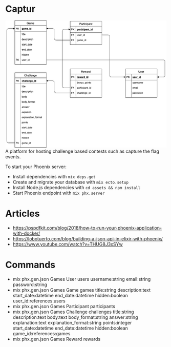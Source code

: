 # Captur
<img src="./schema.png"></img>
A platform for hosting challenge based contests such as capture the flag events.

To start your Phoenix server:

  * Install dependencies with `mix deps.get`
  * Create and migrate your database with `mix ecto.setup`
  * Install Node.js dependencies with `cd assets && npm install`
  * Start Phoenix endpoint with `mix phx.server`

# Articles

  *  https://pspdfkit.com/blog/2018/how-to-run-your-phoenix-application-with-docker/
  *  https://lobotuerto.com/blog/building-a-json-api-in-elixir-with-phoenix/
  *  https://www.youtube.com/watch?v=THUG8J3xSYw

# Commands
  
  * mix phx.gen.json Games User users username:string email:string password:string
  * mix phx.gen.json Games Game games title:string description:text start_date:datetime end_date:datetime hidden:boolean user_id:references:users
  * mix phx.gen.json Games Participant participants
  * mix phx.gen.json Games Challenge challenges title:string description:text body:text body_format:string answer:string explanation:text explanation_format:string points:integer start_date:datetime end_date:datetime hidden:boolean game_id:references:games
  * mix phx.gen.json Games Reward rewards


